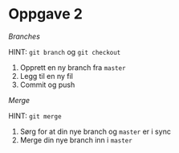 # Oppgave 2

_Branches_

HINT: `git branch` og `git checkout`

1. Opprett en ny branch fra `master`
2. Legg til en ny fil
3. Commit og push

_Merge_

HINT: `git merge`

1. Sørg for at din nye branch og `master` er i sync
2. Merge din nye branch inn i `master`
